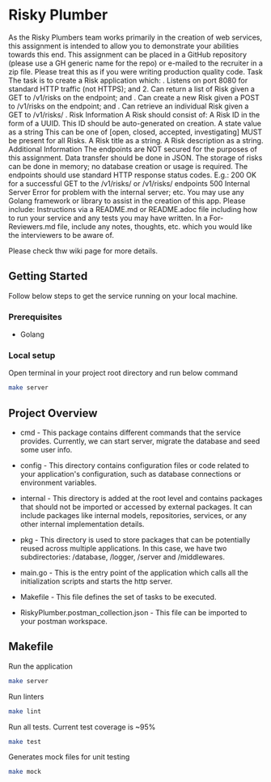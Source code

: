 # Risky Plumber 

As the Risky Plumbers team works primarily in the creation of web services, this assignment is intended to allow you to demonstrate your abilities towards this end. 
This assignment can be placed in a GitHub repository (please use a GH generic name for the repo) or e-mailed to the recruiter in a zip file. 
Please treat this as if you were writing production quality code. 
Task 
The task is to create a Risk application which: 
. Listens on port 8080 for standard HTTP traffic (not HTTPS); and 
2. Can return a list of Risk given a GET to /v1/risks on the endpoint; and . Can create a new Risk given a POST to /v1/risks on the endpoint; and . Can retrieve an individual Risk given a GET to /v1/risks/<id> . 
Risk Information 
A Risk should consist of: 
A Risk ID in the form of a UUID. 
This ID should be auto-generated on creation. 
A state value as a string 
This can be one of [open, closed, accepted, investigating] 
MUST be present for all Risks. 
A Risk title as a string. 
A Risk description as a string. 
Additional Information
The endpoints are NOT secured for the purposes of this assignment. Data transfer should be done in JSON. 
The storage of risks can be done in memory; no database creation or usage is required. 
The endpoints should use standard HTTP response status codes. E.g.: 200 OK for a successful GET to the /v1/risks/ or /v1/risks/<id> endpoints 500 Internal Server Error for problem with the internal server; etc. 
You may use any Golang framework or library to assist in the creation of this app. Please include: 
Instructions via a README.md or README.adoc file including how to run your service and any tests you may have written. 
In a For-Reviewers.md file, include any notes, thoughts, etc. which you would like the interviewers to be aware of.

Please check thw wiki page for more details.

## Getting Started

Follow below steps to get the service running on your local machine.

### Prerequisites

- Golang

### Local setup

Open terminal in your project root directory and run below command

```bash
make server
```

## Project Overview

- cmd - This package contains different commands that the service provides. Currently, we can start server, migrate the database and seed some user info.

- config - This directory contains configuration files or code related to your application's configuration, such as database connections or environment variables.

- internal - This directory is added at the root level and contains packages that should not be imported or accessed by external packages. It can include packages like internal models, repositories, services, or any other internal implementation details.

- pkg - This directory is used to store packages that can be potentially reused across multiple applications. In this case, we have two subdirectories: /database, /logger, /server and /middlewares.

- main.go - This is the entry point of the application which calls all the initialization scripts and starts the http server.

- Makefile - This file defines the set of tasks to be executed.

- RiskyPlumber.postman_collection.json - This file can be imported to your postman workspace.

## Makefile

Run the application

```bash
make server
```

Run linters

```bash
make lint
```

Run all tests. Current test coverage is ~95%

```bash
make test
```

Generates mock files for unit testing

```bash
make mock
```
